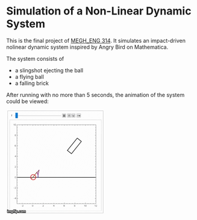 # Simulation of a Non-Linear Dynamic System

This is the final project of [MEGH_ENG 314](http://www.mccormick.northwestern.edu/mechanical/courses/descriptions/314-theory-of-machines-dynamics.html).
It simulates an impact-driven nolinear dynamic system inspired by Angry Bird on Mathematica.

The system consists of

* a slingshot ejecting the ball
* a flying ball
* a falling brick

After running with no more than 5 seconds, the animation of the system could be viewed:

![Animation](Animation.gif)
